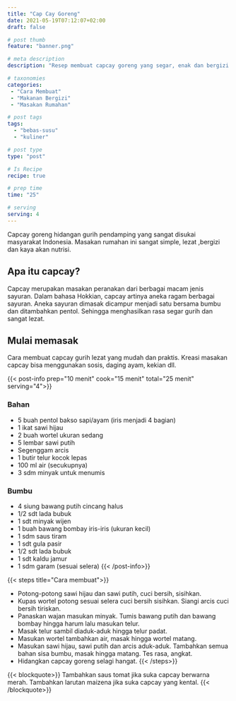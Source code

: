 ```yaml
---
title: "Cap Cay Goreng"
date: 2021-05-19T07:12:07+02:00
draft: false

# post thumb
feature: "banner.png"

# meta description
description: "Resep membuat capcay goreng yang segar, enak dan bergizi. Cara membuatnya mudah dan simpel, sangat gampang untuk dipelajari."

# taxonomies
categories:
 - "Cara Membuat"
 - "Makanan Bergizi"
 - "Masakan Rumahan"

# post tags
tags:
  - "bebas-susu"
  - "kuliner"

# post type
type: "post"

# Is Recipe
recipe: true

# prep time
time: "25"

# serving
serving: 4
---
```

Capcay goreng hidangan gurih pendamping yang sangat disukai masyarakat Indonesia. Masakan rumahan ini sangat simple, lezat ,bergizi dan kaya akan nutrisi.

## Apa itu capcay?

Capcay merupakan masakan peranakan dari berbagai macam jenis sayuran. Dalam bahasa Hokkian, capcay artinya aneka ragam berbagai sayuran. Aneka sayuran dimasak dicampur menjadi satu bersama bumbu dan ditambahkan pentol. Sehingga menghasilkan rasa segar gurih dan sangat lezat.

## Mulai memasak

Cara membuat capcay gurih lezat yang mudah dan praktis. Kreasi masakan capcay bisa menggunakan sosis, daging ayam, kekian dll.

{{< post-info prep="10 menit" cook="15 menit" total="25 menit" serving="4">}}

### Bahan

-   5 buah pentol bakso sapi/ayam (iris menjadi 4 bagian)
-   1 ikat sawi hijau
-   2 buah wortel ukuran sedang
-   5 lembar sawi putih
-   Segenggam arcis
-   1 butir telur kocok lepas
-   100 ml air (secukupnya)
-   3 sdm minyak untuk menumis

### Bumbu

-   4 siung bawang putih cincang halus
-   1/2 sdt lada bubuk
-   1 sdt minyak wijen
-   1 buah bawang bombay iris-iris (ukuran kecil)
-   1 sdm saus tiram
-   1 sdt gula pasir
-   1/2 sdt lada bubuk
-   1 sdt kaldu jamur
-   1 sdm garam (sesuai selera)
{{< /post-info>}}

{{< steps title="Cara membuat">}}
-   Potong-potong sawi hijau dan sawi putih, cuci bersih, sisihkan.
-   Kupas wortel potong sesuai selera cuci bersih sisihkan. Siangi arcis cuci bersih tiriskan.
-   Panaskan wajan masukan minyak. Tumis bawang putih dan bawang bombay hingga harum lalu masukan telur.
-   Masak telur sambil diaduk-aduk hingga telur padat.
-   Masukan wortel tambahkan air, masak hingga wortel matang.
-   Masukan sawi hijau, sawi putih dan arcis aduk-aduk. Tambahkan semua bahan sisa bumbu, masak hingga matang. Tes rasa, angkat.
-   Hidangkan capcay goreng selagi hangat.
{{< /steps>}}

{{< blockquote>}}
Tambahkan saus tomat jika suka capcay berwarna merah. Tambahkan larutan maizena jika suka capcay yang kental.
{{< /blockquote>}}
